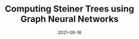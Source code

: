 ---
title: "Computing Steiner Trees using Graph Neural Networks"
collection: publications
permalink: /publication/Steiner
date: 2021-08-18
venue: 'arXiv'
paperurl: 'https://proceedings.mlr.press/v143/turja21a.html'
---